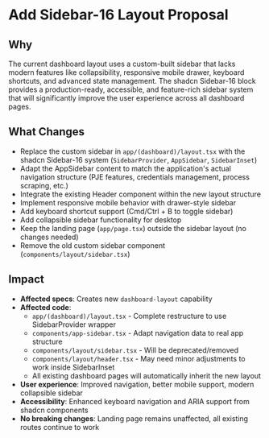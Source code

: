 # Add Sidebar-16 Layout Proposal

## Why

The current dashboard layout uses a custom-built sidebar that lacks modern features like collapsibility, responsive mobile drawer, keyboard shortcuts, and advanced state management. The shadcn Sidebar-16 block provides a production-ready, accessible, and feature-rich sidebar system that will significantly improve the user experience across all dashboard pages.

## What Changes

- Replace the custom sidebar in `app/(dashboard)/layout.tsx` with the shadcn Sidebar-16 system (`SidebarProvider`, `AppSidebar`, `SidebarInset`)
- Adapt the AppSidebar content to match the application's actual navigation structure (PJE features, credentials management, process scraping, etc.)
- Integrate the existing Header component within the new layout structure
- Implement responsive mobile behavior with drawer-style sidebar
- Add keyboard shortcut support (Cmd/Ctrl + B to toggle sidebar)
- Add collapsible sidebar functionality for desktop
- Keep the landing page (`app/page.tsx`) outside the sidebar layout (no changes needed)
- Remove the old custom sidebar component (`components/layout/sidebar.tsx`)

## Impact

- **Affected specs**: Creates new `dashboard-layout` capability
- **Affected code**:
  - `app/(dashboard)/layout.tsx` - Complete restructure to use SidebarProvider wrapper
  - `components/app-sidebar.tsx` - Adapt navigation data to real app structure
  - `components/layout/sidebar.tsx` - Will be deprecated/removed
  - `components/layout/header.tsx` - May need minor adjustments to work inside SidebarInset
  - All existing dashboard pages will automatically inherit the new layout
- **User experience**: Improved navigation, better mobile support, modern collapsible sidebar
- **Accessibility**: Enhanced keyboard navigation and ARIA support from shadcn components
- **No breaking changes**: Landing page remains unaffected, all existing routes continue to work
